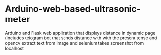 # Arduino-web-based-ultrasonic-meter
Arduino and Flask web application that displays distance in dynamic page (includes telegram bot that sends distance with with the present tense  and   opencv extract text from image and selenium takes screenshot  from localhost

